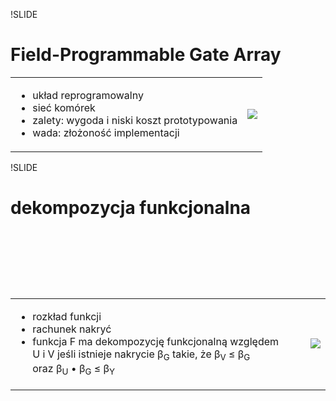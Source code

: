 !SLIDE

# Field-Programmable Gate Array

<table class='lay'>
  <tr>
    <td>
      <ul>
        <li>układ reprogramowalny</li>
        <li>sieć komórek</li>
        <li>zalety: wygoda i niski koszt prototypowania</li>
        <li>wada: złożoność implementacji</li>
      </ul>
    </td>
    <td>
      <p><img src='image/fpga/fpga.png' /></p>
    </td>
  </tr>
</table>



!SLIDE

# dekompozycja funkcjonalna

<table class='lay' style='margin-top: 8em;'>
  <tr>
    <td>
      <ul>
        <li>rozkład funkcji</li>
        <li>rachunek nakryć</li>
        <li>funkcja F ma dekompozycję funkcjonalną względem U i V jeśli istnieje nakrycie β<sub>G</sub> takie, że β<sub>V</sub> ≤ β<sub>G</sub> oraz β<sub>U</sub> • β<sub>G</sub> ≤ β<sub>Y</sub></li>
      </ul>
    </td>
    <td>
      <p><img src='image/fpga/binary.png' /></p>
    </td>
  </tr>
</table>
